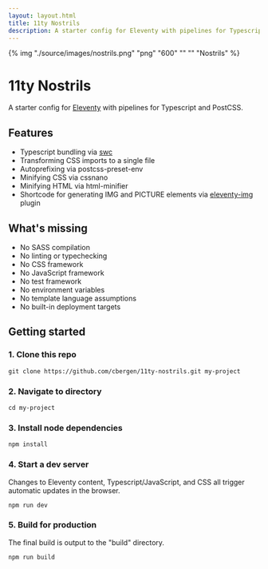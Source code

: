 ```yaml
---
layout: layout.html
title: 11ty Nostrils
description: A starter config for Eleventy with pipelines for Typescript and PostCSS.
---
```


{% img "./source/images/nostrils.png" "png" "600" "" "" "Nostrils" %}

# 11ty Nostrils

A starter config for <a href="https://github.com/11ty/eleventy">Eleventy</a> with pipelines for Typescript and PostCSS.

## Features

-   Typescript bundling via <a href="https://swc.rs/">swc</a>
-   Transforming CSS imports to a single file
-   Autoprefixing via postcss-preset-env
-   Minifying CSS via cssnano
-   Minifying HTML via html-minifier
-   Shortcode for generating IMG and PICTURE elements via <a href="https://github.com/11ty/eleventy-img">eleventy-img</a> plugin

## What's missing

-   No SASS compilation
-   No linting or typechecking
-   No CSS framework
-   No JavaScript framework
-   No test framework
-   No environment variables
-   No template language assumptions
-   No built-in deployment targets

## Getting started

### 1. Clone this repo

```
git clone https://github.com/cbergen/11ty-nostrils.git my-project
```

### 2. Navigate to directory

```
cd my-project
```

### 3. Install node dependencies

```
npm install
```

### 4. Start a dev server

Changes to Eleventy content, Typescript/JavaScript, and CSS all trigger automatic updates in the browser.

```
npm run dev
```

### 5. Build for production

The final build is output to the "build" directory.

```
npm run build
```
